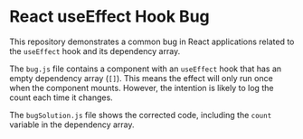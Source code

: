 # React useEffect Hook Bug

This repository demonstrates a common bug in React applications related to the `useEffect` hook and its dependency array.

The `bug.js` file contains a component with an `useEffect` hook that has an empty dependency array (`[]`). This means the effect will only run once when the component mounts.  However, the intention is likely to log the count each time it changes.

The `bugSolution.js` file shows the corrected code, including the `count` variable in the dependency array.
